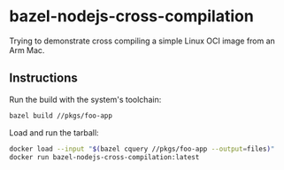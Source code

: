 # bazel-nodejs-cross-compilation

Trying to demonstrate cross compiling a simple Linux OCI image from an Arm Mac.

## Instructions

Run the build with the system's toolchain:

```bash
bazel build //pkgs/foo-app
```

Load and run the tarball:

```bash
docker load --input "$(bazel cquery //pkgs/foo-app --output=files)"
docker run bazel-nodejs-cross-compilation:latest
```
